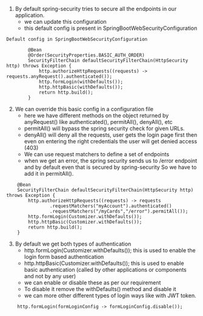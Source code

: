 1. By default spring-security tries to secure all the endpoints in our application.
    - we can update this configuration
    - this default config is present in SpringBootWebSecurityConfiguration

```
Default config in SpringBootWebSecurityConfiguration

		@Bean
		@Order(SecurityProperties.BASIC_AUTH_ORDER)
		SecurityFilterChain defaultSecurityFilterChain(HttpSecurity http) throws Exception {
			http.authorizeHttpRequests((requests) -> requests.anyRequest().authenticated());
			http.formLogin(withDefaults());
			http.httpBasic(withDefaults());
			return http.build();
		}
```

2. We can override this basic config in a configuration file
    -  here we have different methods on the object returned by anyRequest() like authenticated(), permitAll(), denyAll(), etc
    -  permitAll() will bypass the spring security check for given URLs.
    -  denyAll() will deny all the requests, user gets the login page first then even on entering the right credentials the user will get denied access (403)
    -  We can use request matchers to define a set of endpoints
    -  when we get an error, the spring security sends us to /error endpoint and by default even that is secured by spring-security So we have to add it in permitAll().


```
    @Bean
    SecurityFilterChain defaultSecurityFilterChain(HttpSecurity http) throws Exception {
        http.authorizeHttpRequests((requests) -> requests
                .requestMatchers("myAccount").authenticated()
                .requestMatchers("/myCards","/error").permitAll());
        http.formLogin(Customizer.withDefaults());
        http.httpBasic(Customizer.withDefaults());
        return http.build();
    }
```

3. By default we get both types of authentication
    -  http.formLogin(Customizer.withDefaults()); this is used to enable the login form based authentication
    -  http.httpBasic(Customizer.withDefaults()); this is used to enable basic authentication (called by other applications or components and not by any user)
    -  we can enable or disable these as per our requirement
    - To disable it remove the withDefaults() method and disable it
    - we can more other different types of login ways like with JWT token.

```
    http.formLogin(formLoginConfig -> formLoginConfig.disable());
```